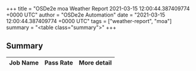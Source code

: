 +++
title = "OSDe2e moa Weather Report 2021-03-15 12:00:44.387409774 +0000 UTC"
author = "OSDe2e Automation"
date = "2021-03-15 12:00:44.387409774 +0000 UTC"
tags = ["weather-report", "moa"]
summary = "<table class=\"summary\"></table>"
+++
## Summary

| Job Name | Pass Rate | More detail |
|----------|-----------|-------------|



